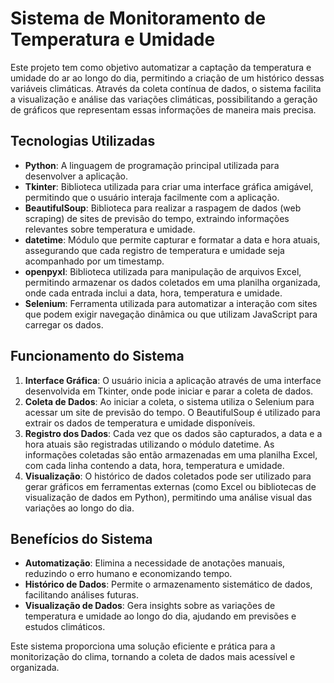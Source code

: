 # Sistema de Monitoramento de Temperatura e Umidade

Este projeto tem como objetivo automatizar a captação da temperatura e umidade do ar ao longo do dia, permitindo a criação de um histórico dessas variáveis climáticas. Através da coleta contínua de dados, o sistema facilita a visualização e análise das variações climáticas, possibilitando a geração de gráficos que representam essas informações de maneira mais precisa.

## Tecnologias Utilizadas

- **Python**: A linguagem de programação principal utilizada para desenvolver a aplicação.
- **Tkinter**: Biblioteca utilizada para criar uma interface gráfica amigável, permitindo que o usuário interaja facilmente com a aplicação.
- **BeautifulSoup**: Biblioteca para realizar a raspagem de dados (web scraping) de sites de previsão do tempo, extraindo informações relevantes sobre temperatura e umidade.
- **datetime**: Módulo que permite capturar e formatar a data e hora atuais, assegurando que cada registro de temperatura e umidade seja acompanhado por um timestamp.
- **openpyxl**: Biblioteca utilizada para manipulação de arquivos Excel, permitindo armazenar os dados coletados em uma planilha organizada, onde cada entrada inclui a data, hora, temperatura e umidade.
- **Selenium**: Ferramenta utilizada para automatizar a interação com sites que podem exigir navegação dinâmica ou que utilizam JavaScript para carregar os dados.

## Funcionamento do Sistema

1. **Interface Gráfica**: O usuário inicia a aplicação através de uma interface desenvolvida em Tkinter, onde pode iniciar e parar a coleta de dados.
2. **Coleta de Dados**: Ao iniciar a coleta, o sistema utiliza o Selenium para acessar um site de previsão do tempo. O BeautifulSoup é utilizado para extrair os dados de temperatura e umidade disponíveis.
3. **Registro dos Dados**: Cada vez que os dados são capturados, a data e a hora atuais são registradas utilizando o módulo datetime. As informações coletadas são então armazenadas em uma planilha Excel, com cada linha contendo a data, hora, temperatura e umidade.
4. **Visualização**: O histórico de dados coletados pode ser utilizado para gerar gráficos em ferramentas externas (como Excel ou bibliotecas de visualização de dados em Python), permitindo uma análise visual das variações ao longo do dia.

## Benefícios do Sistema

- **Automatização**: Elimina a necessidade de anotações manuais, reduzindo o erro humano e economizando tempo.
- **Histórico de Dados**: Permite o armazenamento sistemático de dados, facilitando análises futuras.
- **Visualização de Dados**: Gera insights sobre as variações de temperatura e umidade ao longo do dia, ajudando em previsões e estudos climáticos.

Este sistema proporciona uma solução eficiente e prática para a monitorização do clima, tornando a coleta de dados mais acessível e organizada.
